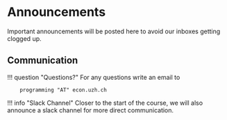 # Announcements

Important announcements will be posted here to avoid our inboxes getting clogged up.

## Communication

!!! question "Questions?"
    For any questions write an email to

        programming "AT" econ.uzh.ch

!!! info "Slack Channel"
    Closer to the start of the course, we will also announce a slack channel for more direct communication.

<!-- SLACK LATER
If you have questions - direct them to us via [Slack](https://pp4rs.slack.com). There's a 'Direct Message' feature so you can contact us individually as needed, but where possible post messages to a channel that all participants can see.
-->
<!-- HERE IS AN EXAMPLE NOTE BOX -->
<!-- !!! note "YOUR NOTE NAME"
    *Date Posted: YOUR DATE*
    YOUR TEXT -->
